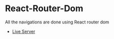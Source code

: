 # React-Router-Dom

All the navigations are done using React router dom 

- [Live Server](https://reactday6taskblog.netlify.app/) 
